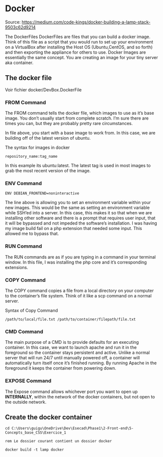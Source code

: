 # Docker
Source: https://medium.com/code-kings/docker-building-a-lamp-stack-9503c62d9214 

The DockerFiles
DockerFiles are files that you can build a docker image. 
Think of this file as a script that you would run to set up your environment on a VirtualBox after installing the Host OS (Ubuntu,CentOS, and so forth) and then exporting the appliance for others to use. 
Docker Images are essentially the same concept. You are creating an image for your tiny server aka container.

## The docker file

Voir fichier docker/DevBox.DockerFile

### FROM Command
The FROM command tells the docker file, which images to use as it’s base image. You don’t usually start from complete scratch. I’m sure there are times you can, but they are probably pretty rare circumstances.

In file above, you start with a base image to work from. In this case, we are building off of the latest version of ubuntu.

The syntax for images in docker

```repository_name:tag_name```

In this example its ubuntu:latest. The latest tag is used in most images to grab the most recent version of the image.

### ENV Command
```ENV DEBIAN_FRONTEND=noninteractive```

The line above is allowing you to set an environment variable within your new images. This would be the same as setting an environment variable while SSH’ed into a server. In this case, this makes it so that when we are installing other software and there is a prompt that requires user input, that it will be bypassed and not impeded the software’s installation. I was having my image build fail on a php extension that needed some input. This allowed me to bypass that.

### RUN Command
The RUN commands are as if you are typing in a command in your terminal window. In this file, I was installing the php core and it’s corresponding extensions.

### COPY Command
The COPY command copies a file from a local directory on your computer to the container’s file system. Think of it like a scp command on a normal server.

Syntax of Copy Command

```/path/to/local/file.txt /path/to/container/filepath/file.txt```

### CMD Command
The main purpose of a CMD is to provide defaults for an executing container. In this case, we want to launch apache and run it in the foreground so the container stays persistent and active. Unlike a normal server that will run 24/7 until manually powered off, a container will automatically turn itself once it’s finished running. By running Apache in the foreground it keeps the container from powering down.

### EXPOSE Command
The Expose command allows whichever port you want to open up **INTERNALLY**, within the network of the docker containers, but not open to the outside network.

## Create the docker container
```
cd C:\Users\guigu\OneDrive\Dev\Esecad\Phase1\2-Front-end\5-Concepts_base_CSS\Exercice_1

rem Le dossier courant contient un dossier docker

docker build -t lamp docker
```